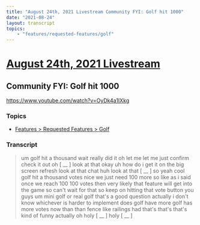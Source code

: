 ```yaml
---
title: "August 24th, 2021 Livestream Community FYI: Golf hit 1000"
date: "2021-08-24"
layout: transcript
topics:
    - "features/requested-features/golf"
---
```

# [August 24th, 2021 Livestream](../2021-08-24.md)
## Community FYI: Golf hit 1000
https://www.youtube.com/watch?v=OyDk4a1IXkg

### Topics
* [Features > Requested Features > Golf](../topics/features/requested-features/golf.md)

### Transcript

> um golf hit a thousand wait really did it oh let me let me just confirm check it out oh [ __ ] look at that okay uh how do i get it on the big screen refresh look at that chat huh look at that [ __ ] so yeah cool golf hit a thousand votes nice we just need 100 more so like as i said once we reach 100 100 votes then very likely that feature will get into the game so can't wait for that so keep on hitting that vote button you guys um mini golf or real golf that's a good question actually i don't know whichever is harder to implement does golf have more golf has more votes now than than fence like railings had that's that's that's kind of funny actually oh holy [ __ ] holy [ __ ]
